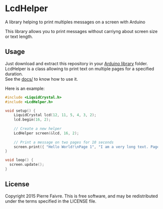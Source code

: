LcdHelper
=========

A library helping to print multiples messages on a screen with Arduino

This library allows you to print messages without carriyng about screen size or text length.

## Usage
Just download and extract this repository in your [Arduino library](http://arduino.cc/en/Guide/Libraries) folder.  
LcdHelper is a class allowing to print text on multiple pages for a specified duration.  
See the [docs/](docs) to know how to use it.

Here is an example:
```c++
#include <LiquidCrystal.h>
#include <LcdHelper.h>

void setup() {
	LiquidCrystal lcd(12, 11, 5, 4, 3, 2);
	lcd.begin(16, 2);
	
	// Create a new helper
	LcdHelper screen(&lcd, 16, 2);
	
	// Print a message on two pages for 10 seconds
	screen.print({ "Hello World!\nPage 1", "I am a very long text. Page 2" }, 10);
}

void loop() {
  screen.update();
}
```

## License
Copyright 2015 Pierre Faivre. This is free software, and may be redistributed under the terms specified in the LICENSE file.
